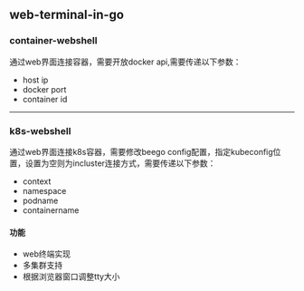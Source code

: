 ## web-terminal-in-go

### container-webshell


通过web界面连接容器，需要开放docker api,需要传递以下参数：

- host ip
- docker port
- container id

***

### k8s-webshell


通过web界面连接k8s容器，需要修改beego config配置，指定kubeconfig位置，设置为空则为incluster连接方式，需要传递以下参数：
- context
- namespace
- podname
- containername


#### 功能

- web终端实现
- 多集群支持
- 根据浏览器窗口调整tty大小